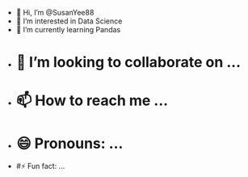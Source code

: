 - 👋 Hi, I’m @SusanYee88
- 👀 I’m interested in Data Science
- 🌱 I’m currently learning Pandas
- # 💞️ I’m looking to collaborate on ...
- # 📫 How to reach me ...
- # 😄 Pronouns: ...
- #⚡ Fun fact: ...

<!---
SusanYee88/SusanYee88 is a ✨ special ✨ repository because its `README.md` (this file) appears on your GitHub profile.
You can click the Preview link to take a look at your changes.
--->
